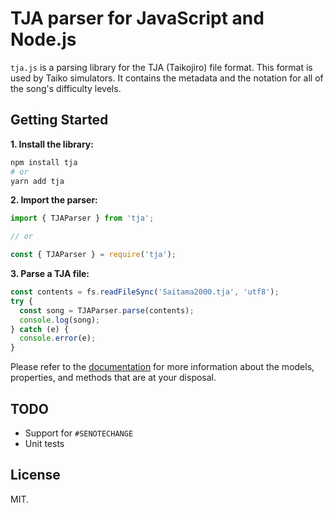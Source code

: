 # TJA parser for JavaScript and Node.js

`tja.js` is a parsing library for the TJA (Taikojiro) file format. This format
is used by Taiko simulators. It contains the metadata and the notation for all
of the song's difficulty levels.

## Getting Started

**1. Install the library:**

```sh
npm install tja
# or
yarn add tja
```

**2. Import the parser:**

```js
import { TJAParser } from 'tja';

// or

const { TJAParser } = require('tja');
```

**3. Parse a TJA file:**

```js
const contents = fs.readFileSync('Saitama2000.tja', 'utf8');
try {
  const song = TJAParser.parse(contents);
  console.log(song);
} catch (e) {
  console.error(e);
}
```

Please refer to the [documentation][docs-url] for more information about the
models, properties, and methods that are at your disposal.

## TODO

- Support for `#SENOTECHANGE`
- Unit tests

## License

MIT.

[docs-url]: https://jozsefsallai.github.io/tja-js/
